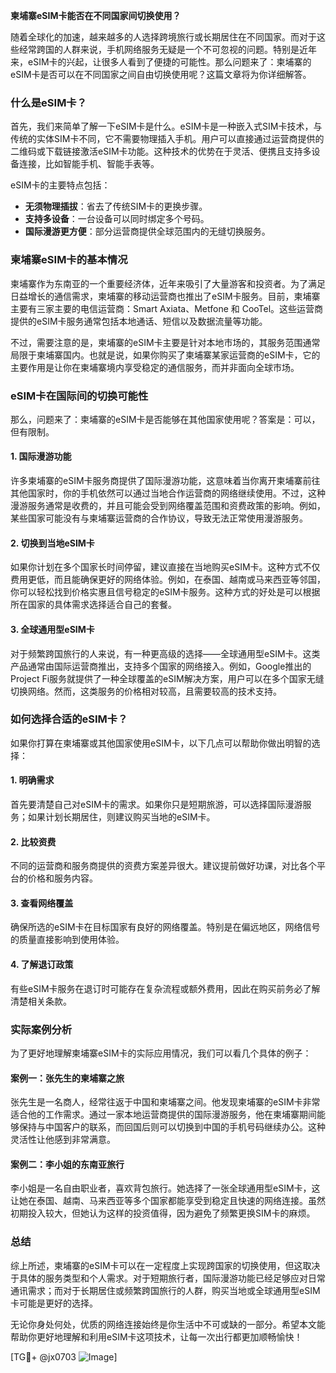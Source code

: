 **柬埔寨eSIM卡能否在不同国家间切换使用？**

随着全球化的加速，越来越多的人选择跨境旅行或长期居住在不同国家。而对于这些经常跨国的人群来说，手机网络服务无疑是一个不可忽视的问题。特别是近年来，eSIM卡的兴起，让很多人看到了便捷的可能性。那么问题来了：柬埔寨的eSIM卡是否可以在不同国家之间自由切换使用呢？这篇文章将为你详细解答。

### 什么是eSIM卡？

首先，我们来简单了解一下eSIM卡是什么。eSIM卡是一种嵌入式SIM卡技术，与传统的实体SIM卡不同，它不需要物理插入手机。用户可以直接通过运营商提供的二维码或下载链接激活eSIM卡功能。这种技术的优势在于灵活、便携且支持多设备连接，比如智能手机、智能手表等。

eSIM卡的主要特点包括：
- **无须物理插拔**：省去了传统SIM卡的更换步骤。
- **支持多设备**：一台设备可以同时绑定多个号码。
- **国际漫游更方便**：部分运营商提供全球范围内的无缝切换服务。

### 柬埔寨eSIM卡的基本情况

柬埔寨作为东南亚的一个重要经济体，近年来吸引了大量游客和投资者。为了满足日益增长的通信需求，柬埔寨的移动运营商也推出了eSIM卡服务。目前，柬埔寨主要有三家主要的电信运营商：Smart Axiata、Metfone 和 CooTel。这些运营商提供的eSIM卡服务通常包括本地通话、短信以及数据流量等功能。

不过，需要注意的是，柬埔寨的eSIM卡主要是针对本地市场的，其服务范围通常局限于柬埔寨国内。也就是说，如果你购买了柬埔寨某家运营商的eSIM卡，它的主要作用是让你在柬埔寨境内享受稳定的通信服务，而并非面向全球市场。

### eSIM卡在国际间的切换可能性

那么，问题来了：柬埔寨的eSIM卡是否能够在其他国家使用呢？答案是：可以，但有限制。

#### 1. **国际漫游功能**
许多柬埔寨的eSIM卡服务商提供了国际漫游功能，这意味着当你离开柬埔寨前往其他国家时，你的手机依然可以通过当地合作运营商的网络继续使用。不过，这种漫游服务通常是收费的，并且可能会受到网络覆盖范围和资费政策的影响。例如，某些国家可能没有与柬埔寨运营商的合作协议，导致无法正常使用漫游服务。

#### 2. **切换到当地eSIM卡**
如果你计划在多个国家长时间停留，建议直接在当地购买eSIM卡。这种方式不仅费用更低，而且能确保更好的网络体验。例如，在泰国、越南或马来西亚等邻国，你可以轻松找到价格实惠且信号稳定的eSIM卡服务。这种方式的好处是可以根据所在国家的具体需求选择适合自己的套餐。

#### 3. **全球通用型eSIM卡**
对于频繁跨国旅行的人来说，有一种更高级的选择——全球通用型eSIM卡。这类产品通常由国际运营商推出，支持多个国家的网络接入。例如，Google推出的Project Fi服务就提供了一种全球覆盖的eSIM解决方案，用户可以在多个国家无缝切换网络。然而，这类服务的价格相对较高，且需要较高的技术支持。

### 如何选择合适的eSIM卡？

如果你打算在柬埔寨或其他国家使用eSIM卡，以下几点可以帮助你做出明智的选择：

#### 1. **明确需求**
首先要清楚自己对eSIM卡的需求。如果你只是短期旅游，可以选择国际漫游服务；如果计划长期居住，则建议购买当地的eSIM卡。

#### 2. **比较资费**
不同的运营商和服务商提供的资费方案差异很大。建议提前做好功课，对比各个平台的价格和服务内容。

#### 3. **查看网络覆盖**
确保所选的eSIM卡在目标国家有良好的网络覆盖。特别是在偏远地区，网络信号的质量直接影响到使用体验。

#### 4. **了解退订政策**
有些eSIM卡服务在退订时可能存在复杂流程或额外费用，因此在购买前务必了解清楚相关条款。

### 实际案例分析

为了更好地理解柬埔寨eSIM卡的实际应用情况，我们可以看几个具体的例子：

#### 案例一：张先生的柬埔寨之旅
张先生是一名商人，经常往返于中国和柬埔寨之间。他发现柬埔寨的eSIM卡非常适合他的工作需求。通过一家本地运营商提供的国际漫游服务，他在柬埔寨期间能够保持与中国客户的联系，而回国后则可以切换到中国的手机号码继续办公。这种灵活性让他感到非常满意。

#### 案例二：李小姐的东南亚旅行
李小姐是一名自由职业者，喜欢背包旅行。她选择了一张全球通用型eSIM卡，这让她在泰国、越南、马来西亚等多个国家都能享受到稳定且快速的网络连接。虽然初期投入较大，但她认为这样的投资值得，因为避免了频繁更换SIM卡的麻烦。

### 总结

综上所述，柬埔寨的eSIM卡可以在一定程度上实现跨国家的切换使用，但这取决于具体的服务类型和个人需求。对于短期旅行者，国际漫游功能已经足够应对日常通讯需求；而对于长期居住或频繁跨国旅行的人群，购买当地或全球通用型eSIM卡可能是更好的选择。

无论你身处何处，优质的网络连接始终是你生活中不可或缺的一部分。希望本文能帮助你更好地理解和利用eSIM卡这项技术，让每一次出行都更加顺畅愉快！

[TG💪+ @jx0703 ![Image](https://github.com/user-attachments/assets/dbca1d08-cadb-493c-b0ec-ad6f7a83f270)]